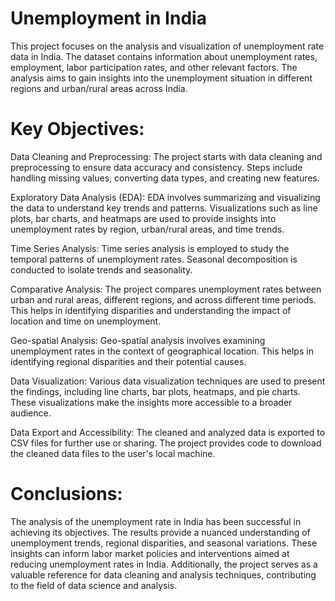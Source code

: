 # Unemployment in India
This project focuses on the analysis and visualization of unemployment rate data in India. The dataset contains information about unemployment rates, employment, labor participation rates, and other relevant factors. The analysis aims to gain insights into the unemployment situation in different regions and urban/rural areas across India.

# Key Objectives:

Data Cleaning and Preprocessing: The project starts with data cleaning and preprocessing to ensure data accuracy and consistency. Steps include handling missing values, converting data types, and creating new features.

Exploratory Data Analysis (EDA): EDA involves summarizing and visualizing the data to understand key trends and patterns. Visualizations such as line plots, bar charts, and heatmaps are used to provide insights into unemployment rates by region, urban/rural areas, and time trends.

Time Series Analysis: Time series analysis is employed to study the temporal patterns of unemployment rates. Seasonal decomposition is conducted to isolate trends and seasonality.

Comparative Analysis: The project compares unemployment rates between urban and rural areas, different regions, and across different time periods. This helps in identifying disparities and understanding the impact of location and time on unemployment.

Geo-spatial Analysis: Geo-spatial analysis involves examining unemployment rates in the context of geographical location. This helps in identifying regional disparities and their potential causes.

Data Visualization: Various data visualization techniques are used to present the findings, including line charts, bar plots, heatmaps, and pie charts. These visualizations make the insights more accessible to a broader audience.

Data Export and Accessibility: The cleaned and analyzed data is exported to CSV files for further use or sharing. The project provides code to download the cleaned data files to the user's local machine.

# Conclusions:
The analysis of the unemployment rate in India has been successful in achieving its objectives. The results provide a nuanced understanding of unemployment trends, regional disparities, and seasonal variations. These insights can inform labor market policies and interventions aimed at reducing unemployment rates in India. Additionally, the project serves as a valuable reference for data cleaning and analysis techniques, contributing to the field of data science and analysis.
